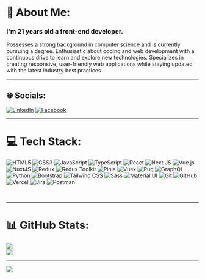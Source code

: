 # 💫 About Me:
<p align="center">
  <h3> I'm  21 years old a front-end developer.</h3>
</p>
 <p>
   Possesses a strong background in computer science and is currently pursuing a degree. Enthusiastic about coding and web development with a continuous drive to learn and explore new technologies. Specializes in creating responsive, user-friendly web applications while staying updated with the latest industry best practices.
 

<div>

---
## 🌐 Socials:
   [![LinkedIn](https://img.shields.io/badge/LinkedIn-%230077B5.svg?logo=linkedin&logoColor=white)](https://www.linkedin.com/in/hany-mohamed-1b616625a/) [![Facebook](https://img.shields.io/badge/Facebook-%231877F2.svg?logo=Facebook&logoColor=white)](https://www.facebook.com/profile.php?id=100008954627917)               

---
# 💻 Tech Stack:

![HTML5](https://img.shields.io/badge/html5-%23E34F26.svg?style=for-the-badge&logo=html5&logoColor=white) 
![CSS3](https://img.shields.io/badge/css3-%231572B6.svg?style=for-the-badge&logo=css3&logoColor=white)
![JavaScript](https://img.shields.io/badge/javascript-%23323330.svg?style=for-the-badge&logo=javascript&logoColor=%23F7DF1E)
![TypeScript](https://img.shields.io/badge/typescript-%23007ACC.svg?style=for-the-badge&logo=typescript&logoColor=white)
![React](https://img.shields.io/badge/react-%2320232a.svg?style=for-the-badge&logo=react&logoColor=%2361DAFB)
![Next JS](https://img.shields.io/badge/Next-black?style=for-the-badge&logo=next.js&logoColor=white)
![Vue.js](https://img.shields.io/badge/vuejs-%2335495e.svg?style=for-the-badge&logo=vuedotjs&logoColor=%234FC08D)
![NuxtJS](https://img.shields.io/badge/Nuxt-black?style=for-the-badge&logo=nuxt.js&logoColor=white)
![Redux](https://img.shields.io/badge/Redux-764ABC?style=for-the-badge&logo=redux&logoColor=white)
![Redux Toolkit](https://img.shields.io/badge/Redux%20Toolkit-764ABC?style=for-the-badge&logo=redux&logoColor=white)
![Pinia](https://img.shields.io/badge/Pinia-FFD85D?style=for-the-badge&logo=pinia&logoColor=white)
![Vuex](https://img.shields.io/badge/Vuex-4FC08D?style=for-the-badge&logo=vuex&logoColor=white)
![Pug](https://img.shields.io/badge/pug-%23A86454.svg?style=for-the-badge&logo=pug&logoColor=white)
![GraphQL](https://img.shields.io/badge/graphql-E10098?style=for-the-badge&logo=graphql&logoColor=white)
![Python](https://img.shields.io/badge/python-3670A0?style=for-the-badge&logo=python&logoColor=ffdd54)
![Bootstrap](https://img.shields.io/badge/bootstrap-%238511FA.svg?style=for-the-badge&logo=bootstrap&logoColor=white)
![Tailwind CSS](https://img.shields.io/badge/Tailwind_CSS-38B2AC.svg?style=for-the-badge&logo=tailwind-css&logoColor=white)
![Sass](https://img.shields.io/badge/Sass-CC6699.svg?style=for-the-badge&logo=sass&logoColor=white)
![Material UI](https://img.shields.io/badge/Material%20UI-007FFF?style=for-the-badge&logo=mui&logoColor=white)
![Git](https://img.shields.io/badge/git-%23F05033.svg?style=for-the-badge&logo=git&logoColor=white) 
![GitHub](https://img.shields.io/badge/github-%23121011.svg?style=for-the-badge&logo=github&logoColor=white)
![Vercel](https://img.shields.io/badge/vercel-%23000000.svg?style=for-the-badge&logo=vercel&logoColor=white)
 ![Jira](https://img.shields.io/badge/jira-%230A0FFF.svg?style=for-the-badge&logo=jira&logoColor=white) 
![Postman](https://img.shields.io/badge/Postman-FF6C37?style=for-the-badge&logo=postman&logoColor=white)

<br/>

</div>

---
# 📊 GitHub Stats:
![](https://github-readme-streak-stats.herokuapp.com/?user=hanysaadeldeen&theme=swift&hide_border=false)<br/>
![](https://github-readme-stats.vercel.app/api/top-langs/?username=hanysaadeldeen&theme=swift&hide_border=false&include_all_commits=true&count_private=false&layout=compact)

---
[![](https://visitcount.itsvg.in/api?id=hanysaadeldeen&icon=5&color=0)](https://visitcount.itsvg.in)

